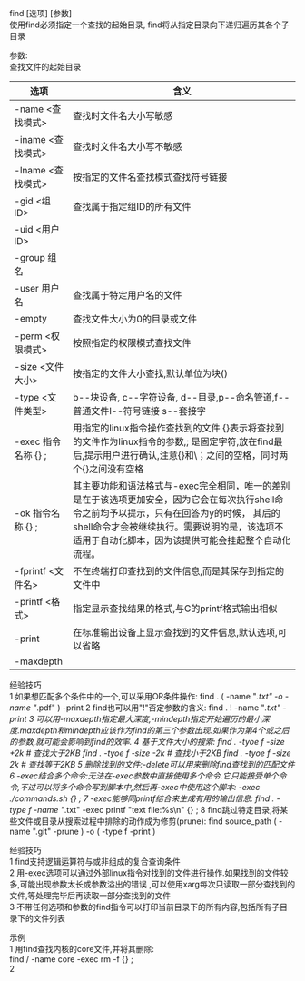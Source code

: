 

find [选项] [参数]  
使用find必须指定一个查找的起始目录, find将从指定目录向下递归遍历其各个子目录

参数:  
查找文件的起始目录  


选项 | 含义
---|---
-name <查找模式> | 查找时文件名大小写敏感
-iname <查找模式> | 查找时文件名大小写不敏感
-lname <查找模式> | 按指定的文件名查找模式查找符号链接
-gid <组ID> | 查找属于指定组ID的所有文件
-uid <用户ID> | 
-group 组名  |
-user 用户名 | 查找属于特定用户名的文件
-empty | 查找文件大小为0的目录或文件
-perm <权限模式> | 按照指定的权限模式查找文件
-size <文件大小> | 按指定的文件大小查找,默认单位为块()
-type <文件类型> | b--块设备, c--字符设备, d--目录,p--命名管道,f--普通文件l--符号链接 s--套接字
-exec 指令名称 {} \; | 用指定的linux指令操作查找到的文件 {}表示将查找到的文件作为linux指令的参数,\; 是固定字符,放在find最后,提示用户进行确认,注意{}和\；之间的空格，同时两个{}之间没有空格
-ok 指令名称 {} \; |  其主要功能和语法格式与-exec完全相同，唯一的差别是在于该选项更加安全，因为它会在每次执行shell命令之前均予以提示，只有在回答为y的时候， 其后的shell命令才会被继续执行。需要说明的是，该选项不适用于自动化脚本，因为该提供可能会挂起整个自动化流程。
-fprintf <文件名> | 不在终端打印查找到的文件信息,而是其保存到指定的文件中
-printf <格式> | 指定显示查找结果的格式,与C的printf格式输出相似
-print | 在标准输出设备上显示查找到的文件信息,默认选项,可以省略
-maxdepth | 


经验技巧  
1 如果想匹配多个条件中的一个,可以采用OR条件操作:
find . \( -name "*.txt" -o -name "*.pdf" \) -print
2 find也可以用"!"否定参数的含义:
find . ! -name "*.txt" -print
3 可以用-maxdepth指定最大深度,-mindepth指定开始遍历的最小深度.maxdepth和mindepth应该作为find的第三个参数出现.如果作为第4个或之后的参数,就可能会影响到find的效率.
4 基于文件大小的搜索:
find . -tyoe f -size +2k # 查找大于2KB
find . -tyoe f -size -2k # 查找小于2KB
find . -tyoe f -size 2k # 查找等于2KB
5 删除找到的文件:-delete可以用来删除find查找到的匹配文件
6 -exec结合多个命令:无法在-exec参数中直接使用多个命令.它只能接受单个命令,不过可以将多个命令写到脚本中,然后再-exec中使用这个脚本:
-exec ./commands.sh {} \;
7 -exec能够同printf结合来生成有用的输出信息:
find . -type f -name "*.txt" -exec printf "text file:%s\n" {} \;
8 find跳过特定目录,将某些文件或目录从搜索过程中排除的动作成为修剪(prune):
find source_path \( -name ".git" -prune \) -o \( -type f -print \)







 
 




经验技巧  
1 find支持逻辑运算符与或非组成的复合查询条件  
2 用-exec选项可以通过外部linux指令对找到的文件进行操作.如果找到的文件较多,可能出现参数太长或参数溢出的错误 ,可以使用xarg每次只读取一部分查找到的文件,等处理完毕后再读取一部分查找到的文件  
3 不带任何选项和参数的find指令可以打印当前目录下的所有内容,包括所有子目录下的文件列表   

示例  
1 用find查找内核的core文件,并将其删除:  
find / -name core -exec rm -f {} \;  
2 
